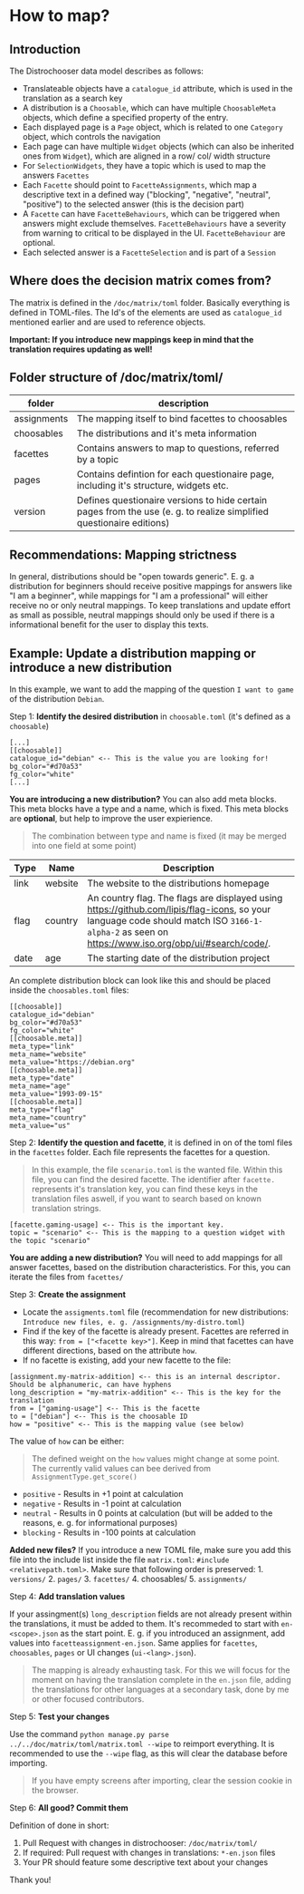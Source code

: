 # How to map?

## Introduction

The Distrochooser data model describes as follows:

- Translateable objects have a `catalogue_id` attribute, which is used in the translation as a search key
- A distribution is a `Choosable`, which can have multiple `ChoosableMeta` objects, which define a specified property of the entry.
- Each displayed page is a `Page` object, which is related to one `Category` object, which controls the navigation
- Each page can have multiple `Widget` objects (which can also be inherited ones from `Widget`), which are aligned in a row/ col/ width structure
- For `SelectionWidgets`, they have a topic which is used to map the answers `Facettes`
- Each `Facette` should point to `FacetteAssignments`, which map a descriptive text in a defined way ("blocking", "negative", "neutral", "positive") to the selected answer (this is the decision part)
- A `Facette` can have `FacetteBehaviours`, which can be triggered when answers might exclude themselves. `FacetteBehaviours` have a severity from warning to critical to be displayed in the UI. `FacetteBehaviour` are optional.
- Each selected answer is a `FacetteSelection` and is part of a `Session`

## Where does the decision matrix comes from?

The matrix is defined in the `/doc/matrix/toml` folder. Basically everything is defined in TOML-files. The Id's of the elements are used as `catalogue_id` mentioned earlier and are used to reference objects.

**Important: If you introduce new mappings keep in mind that the translation requires updating as well!**

## Folder structure of /doc/matrix/toml/

|folder|description|
|--|--|
|assignments|The mapping itself to bind facettes to choosables|
|choosables|The distributions and it's meta information|
|facettes|Contains answers to map to questions, referred by a topic|
|pages|Contains defintion for each questionaire page, including it's structure, widgets etc.|
|version|Defines questionaire versions to hide certain pages from the use (e. g. to realize simplified questionaire editions)|


## Recommendations: Mapping strictness

In general, distributions should be "open towards generic". E. g. a distribution for beginners should receive positive mappings for answers like "I am a beginner", while mappings for "I am a professional" will either receive no or only neutral mappings. To keep translations and update effort as small as possible, neutral mappings should only be used if there is a informational benefit for the user to display this texts.


## Example: Update a distribution  mapping or introduce a new distribution

In this example, we want to add the mapping of the question `I want to game` of the distribution `Debian`.

Step 1: **Identify the desired distribution** in `choosable.toml` (it's defined as a `choosable`)

```
[...]
[[choosable]]
catalogue_id="debian" <-- This is the value you are looking for!
bg_color="#d70a53"
fg_color="white"
[...]
```
**You are introducing a new distribution?** You can also add meta blocks. This meta blocks have a type and a name, which is fixed. This meta blocks are **optional**, but help to improve the user expierience.

> The combination between type and name is fixed (it may be merged into one field at some point)

|Type|Name|Description|
|--|--|--|
|link|website|The website to the distributions homepage|
|flag|country|An country flag. The flags are displayed using https://github.com/lipis/flag-icons, so your language code should match  ISO `3166-1-alpha-2` as seen on https://www.iso.org/obp/ui/#search/code/.
|date|age|The starting date of the distribution project|

An complete distribution block can look like this and should be placed inside the `choosables.toml` files:

```
[[choosable]]
catalogue_id="debian"
bg_color="#d70a53"
fg_color="white"
[[choosable.meta]]
meta_type="link"
meta_name="website"
meta_value="https://debian.org"
[[choosable.meta]]
meta_type="date"
meta_name="age"
meta_value="1993-09-15"
[[choosable.meta]]
meta_type="flag"
meta_name="country"
meta_value="us"
```


Step 2: **Identify the question and facette**, it is defined in on of the toml files in the `facettes` folder. Each file represents the facettes for a question.

> In this example, the file `scenario.toml` is the wanted file. Within this file, you can find the desired facette. The identifier after `facette.` represents it's translation key, you can find these keys in the translation files aswell, if you want to search based on known translation strings.

```
[facette.gaming-usage] <-- This is the important key.
topic = "scenario" <-- This is the mapping to a question widget with the topic "scenario"
```

**You are adding a new distribution?** You will need to add mappings for all answer facettes, based on the distribution characteristics. For this, you can iterate the files from `facettes/`

Step 3: **Create the assignment**

- Locate the `assigments.toml` file (recommendation for new distributions: `Introduce new files, e. g. /assignments/my-distro.toml`)
- Find if the key of the facette is already present. Facettes are referred in this way: `from = ["<facette key>"]`. Keep in mind that facettes can have different directions, based on the attribute `how`.
- If no facette is existing, add your new facette to the file:

```
[assignment.my-matrix-addition] <-- this is an internal descriptor. Should be alphanumeric, can have hyphens
long_description = "my-matrix-addition" <-- This is the key for the translation
from = ["gaming-usage"] <-- This is the facette
to = ["debian"] <-- This is the choosable ID
how = "positive" <-- This is the mapping value (see below)
```

The value of `how` can be either:

> The defined weight on the `how` values might change at some point. The currently valid values can bee derived from `AssignmentType.get_score()`

- `positive` - Results in +1 point at calculation
- `negative` - Results in -1 point at calculation
- `neutral` - Results in 0 points at calculation (but will be added to the reasons, e. g. for informational purposes)
- `blocking` - Results in -100 points at calculation

**Added new files?** If you introduce a new TOML file, make sure you add this file into the include list inside the file `matrix.toml`: `#include <relativepath.toml>`. Make sure that following order is preserved: 1. `versions/` 2. `pages/` 3. `facettes/` 4. choosables/ 5. `assignments/`


Step 4: **Add translation values**

If your assingment(s) `long_description` fields are not already present within the translations, it must be added to them. It's recommeded to start with `en-<scope>.json` as the start point. E. g. if you introduced an assignment, add values into `facetteassignment-en.json`. Same applies for `facettes`, `choosables`, `pages` or UI changes (`ui-<lang>.json`).


> The mapping is already exhausting task. For this we will focus for the moment on having the translation complete in the `en.json` file, adding the translations for other languages at a secondary task, done by me or other focused contributors.

Step 5: **Test your changes**

Use the command `python manage.py parse ../../doc/matrix/toml/matrix.toml --wipe` to reimport everything. It is recommended to use the `--wipe` flag, as this will clear the database before importing.

> If you have empty screens after importing, clear the session cookie in the browser.

Step 6: **All good? Commit them**

Definition of done in short:

1. Pull Request with changes in distrochooser: `/doc/matrix/toml/`
2. If required: Pull request with changes in translations: `*-en.json` files
3. Your PR should feature some descriptive text about your changes

Thank you!
